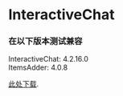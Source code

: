 # InteractiveChat

### 在以下版本测试兼容

InteractiveChat: 4.2.16.0\
ItemsAdder: 4.0.8

[此处下载](https://www.spigotmc.org/resources/interactivechat-show-items-inventory-in-chat-custom-chat-keywords-bungee-velocity-support.75870/).
